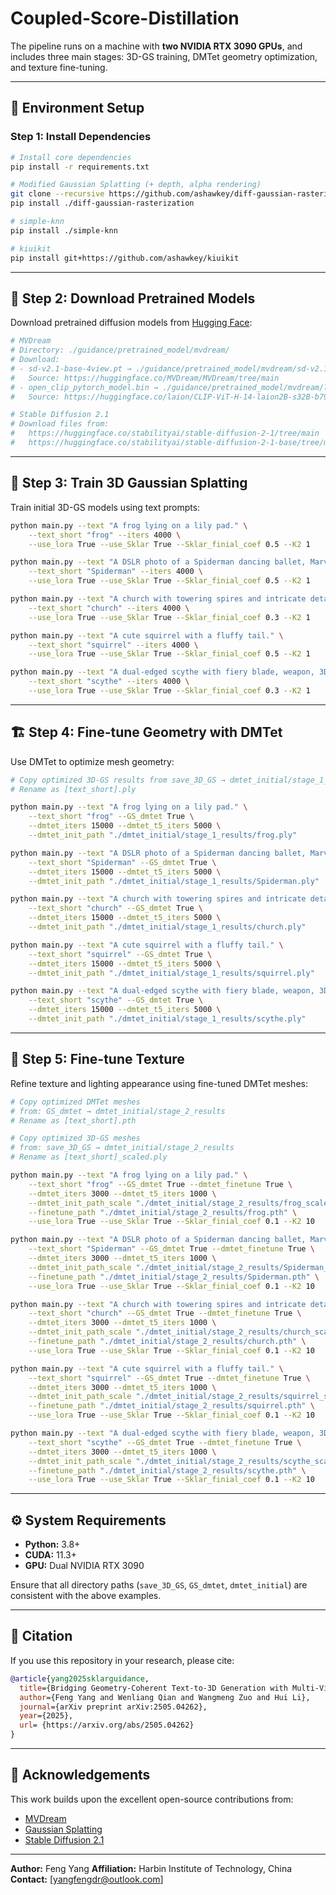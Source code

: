 # Coupled-Score-Distillation


The pipeline runs on a machine with **two NVIDIA RTX 3090 GPUs**, and includes three main stages: 3D-GS training, DMTet geometry optimization, and texture fine-tuning.

---

## 🧱 Environment Setup

### Step 1: Install Dependencies

```bash
# Install core dependencies
pip install -r requirements.txt

# Modified Gaussian Splatting (+ depth, alpha rendering)
git clone --recursive https://github.com/ashawkey/diff-gaussian-rasterization
pip install ./diff-gaussian-rasterization

# simple-knn
pip install ./simple-knn

# kiuikit
pip install git+https://github.com/ashawkey/kiuikit
```

---

## 💾 Step 2: Download Pretrained Models

Download pretrained diffusion models from [Hugging Face](https://huggingface.co/):

```bash
# MVDream
# Directory: ./guidance/pretrained_model/mvdream/
# Download:
# - sd-v2.1-base-4view.pt → ./guidance/pretrained_model/mvdream/sd-v2.1-base-4view/
#   Source: https://huggingface.co/MVDream/MVDream/tree/main
# - open_clip_pytorch_model.bin → ./guidance/pretrained_model/mvdream/laion2b_s32b_b79k/
#   Source: https://huggingface.co/laion/CLIP-ViT-H-14-laion2B-s32B-b79K/tree/main

# Stable Diffusion 2.1
# Download files from:
#   https://huggingface.co/stabilityai/stable-diffusion-2-1/tree/main
#   https://huggingface.co/stabilityai/stable-diffusion-2-1-base/tree/main
```

---

## 🧠 Step 3: Train 3D Gaussian Splatting

Train initial 3D-GS models using text prompts:

```bash
python main.py --text "A frog lying on a lily pad." \
    --text_short "frog" --iters 4000 \
    --use_lora True --use_Sklar True --Sklar_finial_coef 0.5 --K2 1

python main.py --text "A DSLR photo of a Spiderman dancing ballet, Marvel character HD, highly detailed 3D model." \
    --text_short "Spiderman" --iters 4000 \
    --use_lora True --use_Sklar True --Sklar_finial_coef 0.5 --K2 1

python main.py --text "A church with towering spires and intricate details, 3D." \
    --text_short "church" --iters 4000 \
    --use_lora True --use_Sklar True --Sklar_finial_coef 0.3 --K2 1

python main.py --text "A cute squirrel with a fluffy tail." \
    --text_short "squirrel" --iters 4000 \
    --use_lora True --use_Sklar True --Sklar_finial_coef 0.5 --K2 1

python main.py --text "A dual-edged scythe with fiery blade, weapon, 3D." \
    --text_short "scythe" --iters 4000 \
    --use_lora True --use_Sklar True --Sklar_finial_coef 0.3 --K2 1
```

---

## 🏗️ Step 4: Fine-tune Geometry with DMTet

Use DMTet to optimize mesh geometry:

```bash
# Copy optimized 3D-GS results from save_3D_GS → dmtet_initial/stage_1_results
# Rename as [text_short].ply

python main.py --text "A frog lying on a lily pad." \
    --text_short "frog" --GS_dmtet True \
    --dmtet_iters 15000 --dmtet_t5_iters 5000 \
    --dmtet_init_path "./dmtet_initial/stage_1_results/frog.ply"

python main.py --text "A DSLR photo of a Spiderman dancing ballet, Marvel character HD, highly detailed 3D model." \
    --text_short "Spiderman" --GS_dmtet True \
    --dmtet_iters 15000 --dmtet_t5_iters 5000 \
    --dmtet_init_path "./dmtet_initial/stage_1_results/Spiderman.ply"

python main.py --text "A church with towering spires and intricate details, 3D." \
    --text_short "church" --GS_dmtet True \
    --dmtet_iters 15000 --dmtet_t5_iters 5000 \
    --dmtet_init_path "./dmtet_initial/stage_1_results/church.ply"

python main.py --text "A cute squirrel with a fluffy tail." \
    --text_short "squirrel" --GS_dmtet True \
    --dmtet_iters 15000 --dmtet_t5_iters 5000 \
    --dmtet_init_path "./dmtet_initial/stage_1_results/squirrel.ply"

python main.py --text "A dual-edged scythe with fiery blade, weapon, 3D." \
    --text_short "scythe" --GS_dmtet True \
    --dmtet_iters 15000 --dmtet_t5_iters 5000 \
    --dmtet_init_path "./dmtet_initial/stage_1_results/scythe.ply"
```

---

## 🎨 Step 5: Fine-tune Texture

Refine texture and lighting appearance using fine-tuned DMTet meshes:

```bash
# Copy optimized DMTet meshes
# from: GS_dmtet → dmtet_initial/stage_2_results
# Rename as [text_short].pth

# Copy optimized 3D-GS meshes
# from: save_3D_GS → dmtet_initial/stage_2_results
# Rename as [text_short]_scaled.ply

python main.py --text "A frog lying on a lily pad." \
    --text_short "frog" --GS_dmtet True --dmtet_finetune True \
    --dmtet_iters 3000 --dmtet_t5_iters 1000 \
    --dmtet_init_path_scale "./dmtet_initial/stage_2_results/frog_scaled.ply" \
    --finetune_path "./dmtet_initial/stage_2_results/frog.pth" \
    --use_lora True --use_Sklar True --Sklar_finial_coef 0.1 --K2 10

python main.py --text "A DSLR photo of a Spiderman dancing ballet, Marvel character HD, highly detailed 3D model." \
    --text_short "Spiderman" --GS_dmtet True --dmtet_finetune True \
    --dmtet_iters 3000 --dmtet_t5_iters 1000 \
    --dmtet_init_path_scale "./dmtet_initial/stage_2_results/Spiderman_scaled.ply" \
    --finetune_path "./dmtet_initial/stage_2_results/Spiderman.pth" \
    --use_lora True --use_Sklar True --Sklar_finial_coef 0.1 --K2 10

python main.py --text "A church with towering spires and intricate details, 3D." \
    --text_short "church" --GS_dmtet True --dmtet_finetune True \
    --dmtet_iters 3000 --dmtet_t5_iters 1000 \
    --dmtet_init_path_scale "./dmtet_initial/stage_2_results/church_scaled.ply" \
    --finetune_path "./dmtet_initial/stage_2_results/church.pth" \
    --use_lora True --use_Sklar True --Sklar_finial_coef 0.1 --K2 10

python main.py --text "A cute squirrel with a fluffy tail." \
    --text_short "squirrel" --GS_dmtet True --dmtet_finetune True \
    --dmtet_iters 3000 --dmtet_t5_iters 1000 \
    --dmtet_init_path_scale "./dmtet_initial/stage_2_results/squirrel_scaled.ply" \
    --finetune_path "./dmtet_initial/stage_2_results/squirrel.pth" \
    --use_lora True --use_Sklar True --Sklar_finial_coef 0.1 --K2 10

python main.py --text "A dual-edged scythe with fiery blade, weapon, 3D." \
    --text_short "scythe" --GS_dmtet True --dmtet_finetune True \
    --dmtet_iters 3000 --dmtet_t5_iters 1000 \
    --dmtet_init_path_scale "./dmtet_initial/stage_2_results/scythe_scaled.ply" \
    --finetune_path "./dmtet_initial/stage_2_results/scythe.pth" \
    --use_lora True --use_Sklar True --Sklar_finial_coef 0.1 --K2 10
```

---

## ⚙️ System Requirements

* **Python:** 3.8+
* **CUDA:** 11.3+
* **GPU:** Dual NVIDIA RTX 3090

Ensure that all directory paths (`save_3D_GS`, `GS_dmtet`, `dmtet_initial`) are consistent with the above examples.

---

## 📜 Citation

If you use this repository in your research, please cite:

```bibtex
@article{yang2025sklarguidance,
  title={Bridging Geometry-Coherent Text-to-3D Generation with Multi-View Diffusion Priors and Gaussian Splatting},
  author={Feng Yang and Wenliang Qian and Wangmeng Zuo and Hui Li},
  journal={arXiv preprint arXiv:2505.04262},
  year={2025},
  url= {https://arxiv.org/abs/2505.04262}
}
```

---

## 🧠 Acknowledgements

This work builds upon the excellent open-source contributions from:

* [MVDream](https://huggingface.co/MVDream/MVDream)
* [Gaussian Splatting](https://github.com/ashawkey/diff-gaussian-rasterization)
* [Stable Diffusion 2.1](https://huggingface.co/stabilityai/stable-diffusion-2-1)

---

**Author:** Feng Yang
**Affiliation:** Harbin Institute of Technology, China
**Contact:** [yangfengdr@outlook.com]
